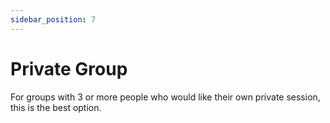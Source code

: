 ```yaml
---
sidebar_position: 7
---
```


# Private Group
For groups with 3 or more people who would like their own private session, this is the best option.